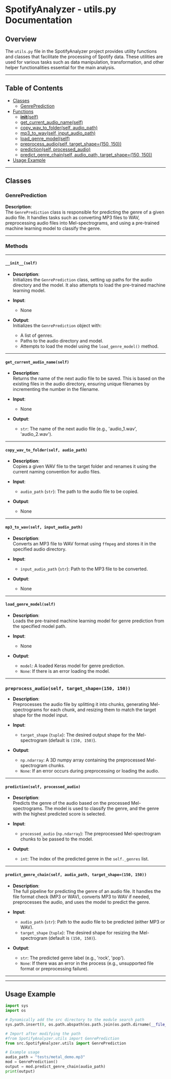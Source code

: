 # SpotifyAnalyzer - utils.py Documentation

## Overview

The `utils.py` file in the SpotifyAnalyzer project provides utility functions and classes that facilitate the processing of Spotify data. These utilities are used for various tasks such as data manipulation, transformation, and other helper functionalities essential for the main analysis.

---

## Table of Contents

- [Classes](#classes)
  - [GenrePrediction](#genreprediction)
- [Functions](#functions)
  - [**init**(self)](#initself)
  - [get_current_audio_name(self)](#get_current_audio_name)
  - [copy_wav_to_folder(self, audio_path)](#copy_wav_to_folderself-audio_path)
  - [mp3_to_wav(self, input_audio_path)](#mp3_to_wavself-input_audio_path)
  - [load_genre_model(self)](#load_genre_modelself)
  - [preprocess_audio(self, target_shape=(150, 150))](#preprocess_audioself-target_shape150-150)
  - [prediction(self, processed_audio)](#predictionself-processed_audio)
  - [predict_genre_chain(self, audio_path, target_shape=(150, 150))](#predict_genre_chainself-audio_path-target_shape150-150)
- [Usage Example](#usage-example)

---

## Classes

### GenrePrediction

**Description**:  
The `GenrePrediction` class is responsible for predicting the genre of a given audio file. It handles tasks such as converting MP3 files to WAV, preprocessing audio files into Mel-spectrograms, and using a pre-trained machine learning model to classify the genre.

---

### Methods

---

#### `__init__(self)`

- **Description**:  
  Initializes the `GenrePrediction` class, setting up paths for the audio directory and the model. It also attempts to load the pre-trained machine learning model.

- **Input**:

  - None

- **Output**:  
  Initializes the `GenrePrediction` object with:
  - A list of genres.
  - Paths to the audio directory and model.
  - Attempts to load the model using the `load_genre_model()` method.

---

#### `get_current_audio_name(self)`

- **Description**:  
  Returns the name of the next audio file to be saved. This is based on the existing files in the audio directory, ensuring unique filenames by incrementing the number in the filename.

- **Input**:

  - None

- **Output**:
  - `str`: The name of the next audio file (e.g., 'audio_1.wav', 'audio_2.wav').

---

#### `copy_wav_to_folder(self, audio_path)`

- **Description**:  
  Copies a given WAV file to the target folder and renames it using the current naming convention for audio files.

- **Input**:

  - `audio_path` (`str`): The path to the audio file to be copied.

- **Output**:
  - None

---

#### `mp3_to_wav(self, input_audio_path)`

- **Description**:  
  Converts an MP3 file to WAV format using `ffmpeg` and stores it in the specified audio directory.

- **Input**:

  - `input_audio_path` (`str`): Path to the MP3 file to be converted.

- **Output**:
  - None

---

#### `load_genre_model(self)`

- **Description**:  
  Loads the pre-trained machine learning model for genre prediction from the specified model path.

- **Input**:

  - None

- **Output**:
  - `model`: A loaded Keras model for genre prediction.
  - `None`: If there is an error loading the model.

---

### `preprocess_audio(self, target_shape=(150, 150))`

- **Description**:  
  Preprocesses the audio file by splitting it into chunks, generating Mel-spectrograms for each chunk, and resizing them to match the target shape for the model input.

- **Input**:

  - `target_shape` (`tuple`): The desired output shape for the Mel-spectrogram (default is `(150, 150)`).

- **Output**:
  - `np.ndarray`: A 3D numpy array containing the preprocessed Mel-spectrogram chunks.
  - `None`: If an error occurs during preprocessing or loading the audio.

---

#### `prediction(self, processed_audio)`

- **Description**:  
  Predicts the genre of the audio based on the processed Mel-spectrograms. The model is used to classify the genre, and the genre with the highest predicted score is selected.

- **Input**:

  - `processed_audio` (`np.ndarray`): The preprocessed Mel-spectrogram chunks to be passed to the model.

- **Output**:
  - `int`: The index of the predicted genre in the `self._genres` list.

---

#### `predict_genre_chain(self, audio_path, target_shape=(150, 150))`

- **Description**:  
  The full pipeline for predicting the genre of an audio file. It handles the file format check (MP3 or WAV), converts MP3 to WAV if needed, preprocesses the audio, and uses the model to predict the genre.

- **Input**:

  - `audio_path` (`str`): Path to the audio file to be predicted (either MP3 or WAV).
  - `target_shape` (`tuple`): The desired shape for resizing the Mel-spectrogram (default is `(150, 150)`).

- **Output**:
  - `str`: The predicted genre label (e.g., 'rock', 'pop').
  - `None`: If there was an error in the process (e.g., unsupported file format or preprocessing failure).

---

---

## Usage Example

```python
import sys
import os

# Dynamically add the src directory to the module search path
sys.path.insert(0, os.path.abspath(os.path.join(os.path.dirname(__file__), '../src')))

# Import after modifying the path
#from SpotifyAnalyzer.utils import GenrePrediction
from src.SpotifyAnalyzer.utils import GenrePrediction

# Example usage
audio_path = "tests/metal_demo.mp3"
mod = GenrePrediction()
output = mod.predict_genre_chain(audio_path)
print(output)

```
